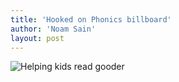 ```yaml
---
title: 'Hooked on Phonics billboard'
author: 'Noam Sain'
layout: post
---
```


![Helping kids read gooder](https://4.bp.blogspot.com/_8aN4krk1nsk/S2330Q5X0RI/AAAAAAAAAXM/EPQqmp-PQSY/s1600/image-11.jpg "Helping kids read gooder")
